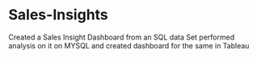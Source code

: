 # Sales-Insights
Created a Sales Insight Dashboard from an SQL data Set performed analysis on it on MYSQL and created dashboard for the same in Tableau

